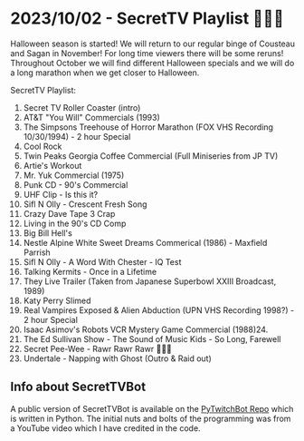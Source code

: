 # 2023/10/02 - SecretTV Playlist 🎃🎃🎃

Halloween season is started!  We will return to our regular binge of Cousteau and Sagan in November!  For long time viewers there will be some reruns!  Throughout October we will find different Halloween specials and we will do a long marathon when we get closer to Halloween.

SecretTV Playlist:
1. Secret TV Roller Coaster (intro)
2. AT&T "You Will" Commercials (1993)
3. The Simpsons Treehouse of Horror Marathon (FOX VHS Recording 10/30/1994) - 2 hour Special
4. Cool Rock
5. Twin Peaks Georgia Coffee Commercial (Full Miniseries from JP TV)
6. Artie's Workout
7. Mr. Yuk Commercial (1975)
8. Punk CD - 90's Commercial
9. UHF Clip - Is this it?
10. Sifl N Olly - Crescent Fresh Song
11. Crazy Dave Tape 3 Crap
12. Living in the 90's CD Comp
13. Big Bill Hell's
14. Nestle Alpine White Sweet Dreams Commerical (1986) - Maxfield Parrish
15. Sifl N Olly - A Word With Chester - IQ Test
16. Talking Kermits - Once in a Lifetime
17. They Live Trailer (Taken from Japanese Superbowl XXIII Broadcast, 1989)
18. Katy Perry Slimed
19. Real Vampires Exposed & Alien Abduction (UPN VHS Recording 1998?) - 2 hour Special
20. Isaac Asimov's Robots VCR Mystery Game Commercial (1988)24. 
21. The Ed Sullivan Show - The Sound of Music Kids - So Long, Farewell
22. Secret Pee-Wee - Rawr Rawr Rawr 🐊🐊🐊
23. Undertale - Napping with Ghost (Outro & Raid out)


## Info about SecretTVBot

A public version of SecretTVBot is available on the [PyTwitchBot Repo](https://github.com/awbored/PyTwitchBot) which is written in Python.  The initial nuts and bolts of the programming was from a YouTube video which I have credited in the code.
